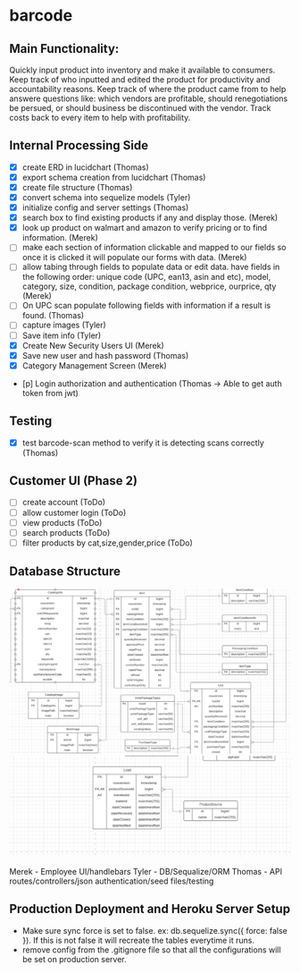 # barcode

## Main Functionality: 
Quickly input product into inventory and make it available to consumers. Keep track of who inputted and edited the product for productivity and accountability reasons. Keep track of where the product came from to help answere questions like: which vendors are profitable, should renegotiations be persued, or should business be discontinued with the vendor. Track costs back to every item to help with profitability.


## Internal Processing Side
- [x] create ERD in lucidchart (Thomas)
- [x] export schema creation from lucidchart (Thomas)
- [x] create file structure (Thomas)
- [x] convert schema into sequelize models (Tyler)
- [x] initialize config and server settings (Thomas)
- [x] search box to find existing products if any and display those. (Merek)
- [x] look up product on walmart and amazon to verify pricing or to find information. (Merek)
- [ ] make each section of information clickable and mapped to our fields so once it is clicked it will populate our forms with data. (Merek)
- [ ] allow tabing through fields to populate data or edit data. have fields in the following order: unique code (UPC, ean13, asin and etc), model, category, size, condition, package condition, webprice, ourprice, qty (Merek)
- [ ] On UPC scan populate following fields with information if a result is found. (Thomas)
- [ ] capture images (Tyler)
- [ ] Save item info (Tyler)
- [x] Create New Security Users UI (Merek)
- [x] Save new user and hash password (Thomas)
- [x] Category Management Screen (Merek)
- [p] Login authorization and authentication (Thomas -> Able to get auth token from jwt)

## Testing
-[x] test barcode-scan method to verify it is detecting scans correctly (Thomas)

## Customer UI (Phase 2)
- [ ] create account (ToDo)
- [ ] allow customer login (ToDo)
- [ ] view products (ToDo)
- [ ] search products (ToDo)
- [ ] filter products by cat,size,gender,price (ToDo)

## Database Structure
![Image of appended log file](/mdimages/tablesa.PNG)
![Image of appended log file](/mdimages/tablesb.PNG)


Merek - Employee UI/handlebars
Tyler - DB/Sequalize/ORM
Thomas - API routes/controllers/json authentication/seed files/testing

## Production Deployment and Heroku Server Setup
 * Make sure sync force is set to false. ex: db.sequelize.sync({ force: false }). If this is not false it will recreate the tables everytime it runs.
 * remove config from the .gitignore file so that all the configurations will be set on production server.






